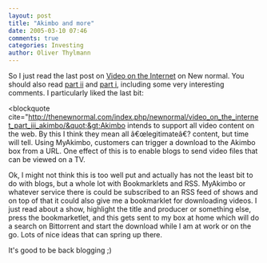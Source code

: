 ```yaml
---
layout: post
title: "Akimbo and more"
date: 2005-03-10 07:46
comments: true
categories: Investing
author: Oliver Thylmann
---
```



So I just read the last post on [Video  on the Internet](http://thenewnormal.com/index.php/newnormal/video_on_the_internet_part_iii_akimbo/) on New normal. You should also read [part ii](http://thenewnormal.com/index.php/newnormal/video_on_the_internet_part_ii/) and [part i](http://thenewnormal.com/index.php/newnormal/video_on_the_internet_part_i/), including some very interesting comments. I particularly liked the last bit: 

&lt;blockquote cite=&quot;http://thenewnormal.com/index.php/newnormal/video_on_the_internet_part_iii_akimbo/&quot;&gt;Akimbo intends to support all video content on the web.  By this I think they mean all â€œlegitimateâ€? content, but time will tell.  Using MyAkimbo, customers can trigger a download to the Akimbo box from a URL.  One effect of this is to enable blogs to send video files that can be viewed on a TV.

Ok, I might not think this is too well put and actually has not the least bit to do with blogs, but a whole lot with Bookmarklets and RSS. MyAkimbo or whatever service there is could be subscribed to an RSS feed of shows and on top of that it could also give me a bookmarklet for downloading videos. I just read about a show, highlight the title and producer or something else, press the bookmarketlet, and this gets sent to my box at home which will do a search on Bittorrent and start the download while I am at work or on the go. Lots of nice ideas that can spring up there. 

It's good to be back blogging ;)

